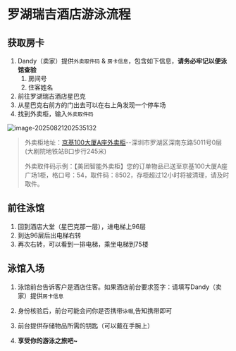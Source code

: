 # 罗湖瑞吉酒店游泳流程

## 获取房卡

1. Dandy（卖家）提供`外卖取件码` & `房卡信息`，包含如下信息，**请务必牢记以便泳馆查验**
   1. 房间号
   2. 住客姓名
2. 前往罗湖瑞吉酒店星巴克
3. 从星巴克右前方的门出去可以在右上角发现一个停车场
4. 找到外卖柜，输入`外卖取件码`

![image-20250821202535132](C:\Users\streamax\AppData\Roaming\Typora\typora-user-images\image-20250821202535132.png)

> 外卖柜地址：[京基100大厦A座外卖柜](https://www.amap.com/place/B0FFGWHCQ1)--深圳市罗湖区深南东路5011号0层(大剧院地铁站B口步行245米)
>
> 外卖取件码示例：【美团智能外卖柜】您的订单物品已送至京基100大厦A座广场1柜，格口号：54，取件码：8502，存柜超过12小时将被清理，请及时取件。

## 前往泳馆

1. 回到酒店大堂（星巴克那一层），进电梯上96层
2. 到达96层后出电梯右转
3. 再次右转，可以看到一排电梯，乘坐电梯到75楼

## 泳馆入场

1. 泳馆前台告诉客户是酒店住客。如果酒店前台要求签字：请填写Dandy（卖家）提供`房卡信息`

2. 身份核验后，前台可能会问你是否携带`泳帽`,告知携带即可

3. 前台提供存储物品所需的钥匙（可以戴在手腕上）

4. **享受你的游泳之旅吧~**

   